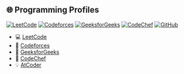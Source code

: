 ## 🌐 Programming Profiles

[![LeetCode](https://img.shields.io/badge/LeetCode-orange?style=flat&logo=leetcode&logoColor=white)](https://leetcode.com/Dupta)
[![Codeforces](https://img.shields.io/badge/Codeforces-blue?style=flat&logo=codeforces&logoColor=white)](https://codeforces.com/profile/Koda4u)
[![GeeksforGeeks](https://img.shields.io/badge/GeeksforGeeks-darkgreen?style=flat&logo=geeksforgeeks&logoColor=white)](https://auth.geeksforgeeks.org/user/divyanshg49rj)
[![CodeChef](https://img.shields.io/badge/CodeChef-brown?style=flat&logo=codechef&logoColor=white)](https://www.codechef.com/users/king6170)
[![GitHub](https://img.shields.io/badge/GitHub-black?style=flat&logo=github&logoColor=white)](https://github.com/Dupta)

- 💻 [LeetCode](https://leetcode.com/Dupta)
- 🔢 [Codeforces](https://codeforces.com/profile/Koda4u)
- 🧠 [GeeksforGeeks](https://auth.geeksforgeeks.org/user/divyanshg49rj)
- 🧩 [CodeChef](https://www.codechef.com/users/king6170)
- 💡 [AtCoder](https://atcoder.jp/users/Divyansh06)
